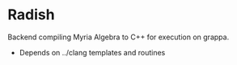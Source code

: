 # Radish

Backend compiling Myria Algebra to C++ for execution on grappa.

* Depends on ../clang templates and routines 
